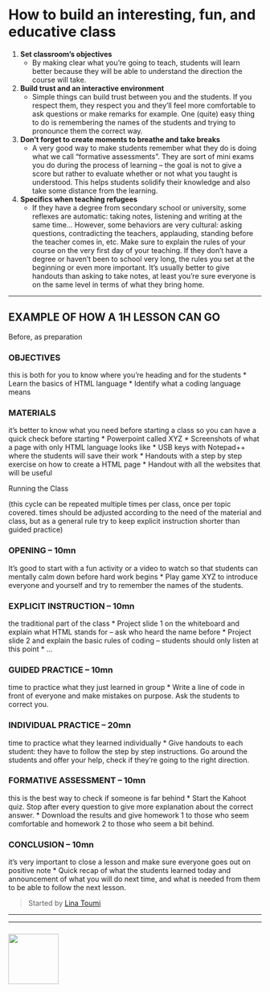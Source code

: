 # How to build an interesting, fun, and educative class

1. __Set classroom’s objectives__
    * By making clear what you’re going to teach, students will learn better because they will be able to understand the direction the course will take.
1. __Build trust and an interactive environment__
    * Simple things can build trust between you and the students. If you respect them, they respect you and they’ll feel more comfortable to ask questions or make remarks for example.  One (quite) easy thing to do is remembering the names of the students and trying to pronounce them the correct way.
1. __Don’t forget to create moments to breathe and take breaks__
    * A very good way to make students remember what they do is doing what we call “formative assessments”. They are sort of mini exams you do during the process of learning – the goal is not to give a score but rather to evaluate whether or not what you taught is understood. This helps students solidify their knowledge and also take some distance from the learning.
1. __Specifics when teaching refugees__
    * If they have a degree from secondary school or university, some reflexes are automatic: taking notes, listening and writing at the same time… However, some behaviors are very cultural: asking questions, contradicting the teachers, applauding, standing before the teacher comes in, etc. Make sure to explain the rules of your course on the very first day of your teaching.  If they don’t have a degree or haven’t been to school very long, the rules you set at the beginning or even more important. It’s usually better to give handouts than asking to take notes, at least you’re sure everyone is on the same level in terms of what they bring home.

---

## EXAMPLE OF HOW A 1H LESSON CAN GO

Before, as preparation
### OBJECTIVES 

this is both for you to know where you’re heading and for the students
    * Learn the basics of HTML language
    * Identify what a coding language means

### MATERIALS 

it’s better to know what you need before starting a class so you can have a quick check before starting
    * Powerpoint called XYZ
    * Screenshots of what a page with only HTML language looks like
    * USB keys with Notepad++ where the students will save their work
    * Handouts with a step by step exercise on how to create a HTML page
    * Handout with all the websites that will be useful

Running the Class

(this cycle can be repeated multiple times per class, once per topic covered.  times should be adjusted according to the need of the material and class, but as a general rule try to keep explicit instruction shorter than guided practice)

### OPENING  – 10mn
It’s good to start with a fun activity or a video to watch so that students can mentally calm down before hard work begins
    * Play game XYZ to introduce everyone and yourself and try to remember the names of the students.

### EXPLICIT INSTRUCTION – 10mn
the traditional part of the class
    * Project slide 1 on the whiteboard and explain what HTML stands for – ask who heard the name before
    * Project slide 2 and explain the basic rules of coding – students should only listen at this point
    * …
    
### GUIDED PRACTICE  – 10mn
time to practice what they just learned in group
    * Write a line of code in front of everyone and make mistakes on purpose. Ask the students to correct you.

### INDIVIDUAL PRACTICE – 20mn
time to practice what they learned individually
    * Give handouts to each student: they have to follow the step by step instructions. Go around the students and offer your help, check if they’re going to the right direction.

### FORMATIVE ASSESSMENT – 10mn
this is the best way to check if someone is far behind
    * Start the Kahoot quiz. Stop after every question to give more explanation about the correct answer.
    * Download the results and give homework 1 to those who seem comfortable and homework 2 to those who seem a bit behind.

### CONCLUSION – 10mn
it’s very important to close a lesson and make sure everyone goes out on positive note
    * Quick recap of what the students learned today and announcement of what you will do next time, and what is needed from them to be able to follow the next lesson. 



> Started by [Lina Toumi](https://www.linkedin.com/in/lina-karimi-9a3b9652/)  

___
___
### <a href="https://hackyourfuture.be" target="_blank"><img src="https://pbs.twimg.com/profile_images/984474625009741824/Bs_qKx6-_400x400.jpg" width="100" height="100"></img></a>
